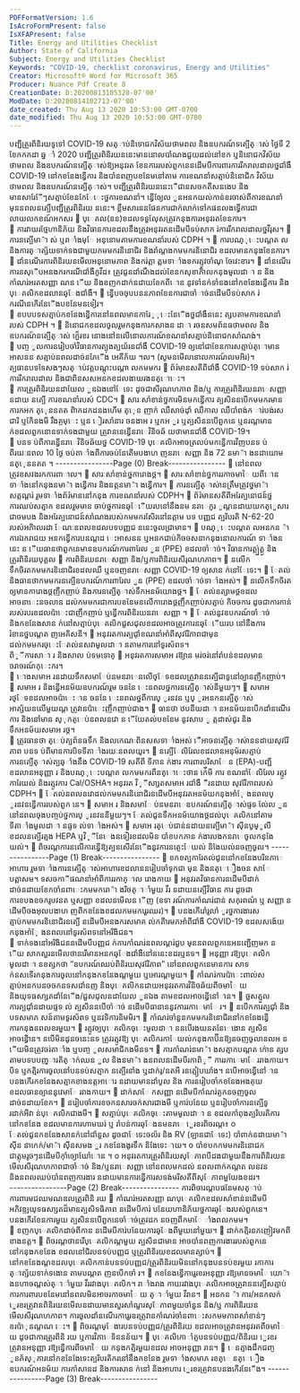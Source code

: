 ```yaml
---
PDFFormatVersion: 1.6
IsAcroFormPresent: false
IsXFAPresent: false
Title: Energy and Utilities Checklist
Author: State of California
Subject: Energy and Utilities Checklist
Keywords: "COVID-19, checklist coronavirus, Energy and Utilities"
Creator: Microsoft® Word for Microsoft 365
Producer: Nuance Pdf Create 8
CreationDate: D:20200813105320-07'00'
ModDate: D:20200814102713-07'00'
date_created: Thu Aug 13 2020 10:53:00 GMT-0700
date_modified: Thu Aug 13 2020 10:53:00 GMT-0700
---
```

 
បញ្ជីត្រួរពិនិរយទូទៅ COVID-19 
សត្ាប់និទោជកវិស័យថាមពល និងឧបករណ៍ទត្បើត្ាស់ 
ថ្ងៃទី 2 ខែកកកដា ឆ្ន ាំ 2020 
បញ្ជីត្រួរពិនិរយននេះមាននោលបាំណងជួយដល់នៅខក ឬនិនោជកវិស័យថាមពល និងឧបករណ៍នត្បើត្ាស់ឱ្យអនុវរត
ខែនការរបស់ពួកនេនដើមបីការពារការរីករាលដាលថ្នជាំងឺ COVID-19 នៅកខនែងន្វើការ និងបាំនពញបខនែមនៅតាម 
ការខណនាំសត្មាប់និនោជិក វិស័យថាមពល និងឧបករណ៍នត្បើត្ាស់។ បញ្ជីត្រួរពិនិរយននេះេឺជានសចកតីសនងេប និង
មានសារែែីៗសត្មាប់ខែនកែែេះថ្នការខណនាំ។ ន្វើឲ្យែល ួនអនកយល់កាន់ខរចាស់ពីការខណនាំ មុននពលនត្បើបញ្ជីត្រួរពិនិរយ
ននេះ។ 
ខ្លឹមសារននផែនការជាក់លាក់ទៅកផនលងទ្វើការជា
លាយលកខណ៍អកសរ 
 បុេគល(នន)ខដលទទួលែុសត្រូវកនុងការអនុវរតខែនការ។  
 ការវាយរថ្មែហានិភ័យ និងវិធានការខដលនឹងត្រូវអនុវរតនដើមបីទប់សាក រ់ការរីករាលដាលថ្នវីរុស។ 
 ការនត្បើមា៉ា ស់ ឬរាាំងមុែ អនុនោមតាមការខណនាំរបស់ CDPH ។ 
 ការបណ្ុេះបណ្តត ល និងការត្ាត្ស័យទាក់ទងជាមួយកមមករនិនោជិរ និងរាំណ្តងកមមករនិនោជិរ
ខដលមានកនុងខែនការ។ 
 ដាំនណើរការពិនិរយនមើលអនុនោមភាព និងករ់ត្តា ត្ពមទាាំងខករត្មូវចាំណុ ចែវេះខារ។ 
 ដាំនណើរការនសុើបអនងករករណីជាំងឺកូវីដ៖ ត្រូវជូនដាំណឹងដល់ខែនកសុខាភិាលកនុងមូលដាា ន និង
កាំណរ់អរតសញ្ញា ណន ើយ និងខញកដាក់នដាយខែកពីោន នូវទាំនក់ទាំនងនៅកខនែងន្វើការ និង
បុេគលិកខដលានឆ្ែងជាំងឺ។ 
 ន្វើបចចុបបននភាពខែនការជាចាំាច់នដើមបីទប់សាក រ់ករណីនកើរនែើងបខនែមនទៀរ។  
 ខបបបទសត្មាប់កខនែងន្វើការនៅនពលមានការែ្ុេះនែើងថ្នជាំងឺននេះ ត្សបតាមការខណនាំរបស់ 
CDPH ។ 
 និនោជកខដលចូលរួមកនុងការកសាងន ដាា រចនសមព័នធថាមពល និងឧបករណ៍នត្បើត្ាស់ ក៏េួរខរ
នោងនៅនលើនោលការណ៍ខណនាំសត្មាប់និនោជកសាំណង់។  
 បញ្ច ូលការនរៀបចាំវិធានការត្បុងត្បយ័រនជាំងឺ COVID-19 ឲ្យនៅជាខែនការសត្មាប់ត្ោមានអាសនន
សត្មាប់នពលដាច់នភែើង អេគីភ័យ ។ល។ (សូមនមើលនោលការណ៍លមអិរ)។      
ត្បធានបទទែសងៗសត្ាប់វគ្គបណ្តុះបណ្តា លកមមករ 
 ព័រ៌មានសតីពីជាំងឺ COVID-19 ទប់សាក រ់ការរីករាលដាល និងជាពិនសសអនកខដលងាយរងនត្ោេះ។  
 ការត្រួរពិនិរយនដាយែល ួនឯងនៅែទេះ ដូចជាសីរុណហភាព និង/ឬ ការត្រួរពិនិរយនរាេសញ្ញា នដាយ
នត្បើ ការខណនាំរបស់ CDC។ 
 សារៈសាំខាន់ថ្នការមិនមកន្វើការ ត្បសិននបើកមមករមានការកអក ត្េុននតត ពិាកដកដនងហើម ត្េុន
ញាក់ ឈឺសាច់ដុាំ ឈឺកាល ឈឺបាំពង់ក ារ់បង់រសជារិ ឬកែិនងមី រឹងត្ចមុេះ ឬន ៀរសាំនារ ចនងាអ រ 
ឬកអ ួរ ឬត្បសិននបើពួកនេ ឬនរណ្តមាន ក់ខដលពួកនេានទាក់ទងជាមួយ ត្រូវាននេន្វើនរាេវិនិចឆ័
យថាមានជាំងឺ COVID-19។  
 បនទ ប់ពីការន្វើនរាេវិនិចឆ័យថ្ន COVID-19 បុេគលិកអាចត្រលប់មកន្វើការវិញបនទ ប់ពីរយៈនពល 
10 ថ្ងៃ ចប់តាាំងពីការចប់នែតើមបងាហ ញនរាេសញ្ញា និង 72 នមា៉ា ងនដាយោម នត្េុននតត ។ 
----------------Page (0) Break----------------
 នៅនពលត្រូវខសវងរកការពាាល។ 
 សារៈសាំខាន់ថ្នការោងថ្ដ។ 
 សារៈសាំខាន់ថ្នការរកាចមាៃ យពីោន ទាាំងនៅកនុងនមា៉ា ងន្វើការ និងនត្តនមា៉ា ងន្វើការ។ 
 ការនត្បើត្ាស់ានត្រឹមត្រូវថ្នមា៉ា សត្កណ្តរ់ រួមទាាំងព័រ៌មាននៅកនុង ការខណនាំរបស់ CDPH។ 
 ព័រ៌មានសតីពីអរែត្បនោជន៍ថ្នការឈប់សត្មាក ខដលរួមមាន ចាប់ថ្នការនឆ្ែើយរបនៅនឹងនម
នរាេកូរ ូណ្តនដាយយកត្េួសារជាចមបង និងអរែត្បនោជន៍សាំណងរបស់កមមករសែិរនៅនត្កាម បទ
បញ្ញជ ត្បរិបរតិ N-62-20 របស់អភិាលរដា ែណៈនពលខដលបទបញ្ញជ ននេះចូលជា្រមាន។ 
 បណ្ុេះបណ្តត លអនកន ៉ា ការឯករាជយ អនកន្វើការបនណ្តដ េះអាសនន ឬអនកជាប់កិចចសនាកនុងនោលការណ៍
ទាាំងននេះ ន ើយធានថាពួកនេមានឧបករណ៍ការពារែល ួន (PPE) ខដលចាំាច់។ 
 វិធានការត្គ្ប់ត្គ្ង និងត្រួរពិនិរយបុគ្គល 
 ការពិនិរយនរាេសញ្ញា និង/ឬការពិនិរយសីរុណហភាព។ 
 នលើកទឹកចិរតកមមករនិនោជិរខដលឈឺ ឬនចញនរាេសញ្ញា COVID-19 ឲ្យសាន ក់នៅែទេះ។ 
 ែតល់ និងធានថាកមមករនត្បើឧបករណ៍ការពារែល ួន (PPE) ខដលចាំាច់ទាាំងអស់។ 
 នលើកទឹកចិរតឲ្យមានការោងថ្ដញឹកញាប់ និងការនត្បើត្ាស់ទឹកអនម័យោងថ្ដ។ 
 ែតល់នត្សាមថ្ដខដលអាចនាេះនចលាន ដល់កមមករជាការបខនែមនលើការោងថ្ដញឹកញាប់សត្មាប់
កិចចការ ដូចជាការកាន់របស់របរខដលប៉ាេះជាញឹកញាប់ ឬន្វើការពិនិរយនរាេសញ្ញា ។ 
 ែតល់នូវឧបករណ៍ចាំាច់ និងកខនែងសាន ក់នៅសត្មាប់បុេគលិកជួសជុលខដលអាចត្រូវការនឆ្ែើយរប
នៅនឹងការរំខានថ្នបណ្តត ញអេគិសនី។ 
 អនុវរតការត្បជុាំខណនាំអាំពីសុវរែិភាពជាមុនដល់កមមករចុេះែតល់នសវាមូលដាា នតាមការនៅទូរស័ពទ។  
ពិ្ីការសាា រ និងសាល ប់ទមទោគ្ 
 អនុវរតការសមាអ រឱ្យាន មរ់ចរ់នៅរាំបន់ខដលមានចរាចរណ៍កុេះករ។  
 ោងសមាអ រនដាយទឹកសមាែប់នមនរាេនលើថ្ែទខដលត្រូវាននត្បើជាទូនៅឲ្យានញឺកញាប់។ 
 សមាអ រ និងន្វើអនម័យឧបករណ៍រួម ចននែ េះនពលថ្នការនត្បើត្ាស់នីមួយៗ។ 
 សមាអ រថ្ែទខដលអាចប៉ាេះាន ចននែ េះនពលថ្នពីការប្ ូរនវន ឬប្ ូរអនកនត្បើត្ាស់ អាត្ស័យនលើមួយណ្ត
ត្រូវានប៉ាេះញឹកញាប់ជាង។ 
 ធានថា ឋបនីយដាា នអនម័យនបើកដាំនណើរការ និងនៅមាន ស្ុកត្េប់នពលនវោ ន ើយែតល់បខនែម
នូវសាប ូ ត្កដាស់ជូរ និងទឹកអនម័យសមាអ រថ្ដ។  
 ត្រូវធានថា ត្េប់ត្បព័នធទឹក និងលកេណៈពិនសសទាាំងអស់ េឺអាចនត្បើត្ាស់ាននដាយសុវរែិភាព
បនទ ប់ពីមានការបិទទីតាាំងរយៈនពលយូរ។ 
 នត្បើែលិរែលខដលានអនុម័រសត្មាប់ការនត្បើត្ាស់ត្បឆ្ាំងនឹង COVID-19 សតីពី ទីភាន ក់ងារ
ការពារបរិសាែ ន (EPA)-បញ្ជី ខដលានអនុញ្ញា រ និងបណ្ុេះបណ្តត លកមមករពីនត្ោេះថាន ក់េីមី ការ
ខណនាំែលិរែល រត្មូវការែយល់ និងរត្មូវការ Cal/OSHA។ អនុវរត  វិ្ីសា្សតសមាអ រជាំងឺ ឺរនដាយ
សុវរែិភាពរបស់ CDPH។ 
 ែតល់នពលនវោដល់កមមករនិនោជិរនដើមបីអនុវរតអនម័យកនុងអាំែុ ងនពលប្ ូរនវនន្វើការរបស់ពួក
នេ។ 
 សមាអ រ និងសមាែ ប់នមនរាេឧបករណ៍នត្បើត្ាស់ផ្ទទ ល់ែល ួន នៅនពលចុងបញ្ចប់ថ្នការប្ ូរនវននីមួយៗ។ 
ែតល់ជូនទឹកអនម័យោងថ្ដដល់បុេគលិកនៅតាមទីតាាំងមូលដាា នផ្ទទ ល់ទាាំងអស់។ 
 សមាអ រត្េប់ជាន់នដាយនត្បើមា៉ា សុីនបូម្ូលី ខដលនត្បើរត្មង HEPA ឬវិ្ីនែេងនទៀរខដលមិន
បាំខបកភាន ក់ងារបងកនរាេចូលកនុងែយល់។ 
 ពិចរណ្តការនលើការន្វើឱ្យត្បនសើរនែើងនូវការនត្ចេះែយល់ និងែយល់នចញចូល។ 
----------------Page (1) Break----------------
 ខកខត្បការែតល់ជូននៅកខនែងបរិនភាេអាហារ រួមទាាំងការនត្បើត្ាស់អាហារខដលាននរៀបចាំទុកជា
មុន និងនត្េឿងចន សាែ បត្ពាសម។ 
ទសចកាីផណនាំអាំពីការរកាគ្ាល រោងកាយ 
 អនុវរតវិធានការនដើមបីដាក់ដាច់នដាយខែកចាំនពាេះកមមករោ៉ា ងរិចត្ាាំមួយ វីរ នដាយនត្បើវិធាន
ការ ដូចជាការខបងខចករូបវនត ឬសញ្ញា ខដលនមើលន ើញ (ឧទា រណ៍ការកាំណរ់ជាន់ សកុរពណ៌ ឬ
សញ្ញា នដើមបីចងអុលបងាហ ញពីកខនែងខដលកមមករេួរឈរ)។ 
 បនងកើរេាំរូលាំ ូរថ្នការងារសត្មាប់កមមករនិនោជិរនត្បើ នដើមបីអនងករសមាគ ល់កតីារមភអាំពីជាំងឺ 
COVID-19 ខដលសងេ័យ កនុងអាំែុ ងនពលនៅទូរស័ពទនៅអរិងិជន។  
 ទាក់ទងនៅអរិងិជននដើមបីបញ្ញជ ក់ការកាំណរ់នពលណ្តរ់ជួប មុននពលពួកនេអនញ្ជើញមក ន ើយ
សាកសួរនមើលថានរើមានអនកឆ្ែងជាំងឺនៅននេះខដរឬនទ។ 
 អនុញ្ញា រឱ្យបុេគលិកមូលដាា នខត្សកថា “ឧបករណ៍ឈប់ពិនិរយសុវរែិភាព” នៅនពលពួកនេមានការ
សាទ ក់នសទើរកនុងការចូលនៅកនុងកខនែងណ្តមួយ ឬអោរណ្តមួយ។ 
 កាំណរ់ការប៉ាេះពាល់សត្មាប់អនកបនចចកនទសជាំនញ និងបុេគលិកនដាយអនុវរតការវិនិចឆ័យពីចមាៃ យ 
និងយុទធសា្សតដាំនែើង/ជួសជុលនដាយែល ួនឯង តាមខដលអាចន្វើនៅាន។ 
 ថ្លសត្មួលការត្បជុាំនដាយផ្ទទ ល់ ត្បសិននបើចាំាច់ នដើមបីធានាននូវការរកាេមាែ រ។ 
 នបើកការត្បជុាំ និងបទសមាភ សន៍តាមទូរស័ពទ ឬនវទិការនិមមិរ។ 
 កាំណរ់ចាំនួនកមមករនិនោជិរនៅកខនែងន្វើការកនុងនពលខរមួយ។ 
 រត្មូវឲ្យបុេគលិកចុេះមូលដាា ននបើរងយនតនែេងោន ត្បសិនអាចន្វើាន។ នបើមិនដូនចនេះនទ ត្រូវរត្មូវឱ្យ
បុេគលិករកាែយល់កនុងកាប៊ីនឱ្យនចញចូលានលអ ន ើយមិនត្រូវចរ់តាាំង ឬបញ្ច ូលសមាជិកងមីនទ។ 
 ការកាំណរ់នមា៉ា ងសត្មាកបណ្តត ក់ោន ត្សបតាមបទបបញ្ារតិត្ាក់ឈន ួល និងនមា៉ា ងនពលនដើមបីរកាពិ្ី
ការរកាេមាែ ររាងកាយ។ បិទ ឬកត្មិរការចូលនៅបនទប់សត្មាក នត្បើរនាំង ឬដាក់រុ/នតអី
រនត្មៀបឃាំង។ នបើអាចន្វើនៅាន បនងកើរកខនែងសត្មាកខាងនត្តអាោរ នដាយមានដាំបូល និង
ការនរៀបចាំកខនែងអងគុយ ខដលធានឲ្យាននូវេមាែ ររាងកាយ។ 
 ដាក់សាែ កសញ្ញា នដើមបីកាំណរ់ត្ចកនចញចូលដាច់នដាយខែក។ 
 នរៀបចាំការខចកនសារចក់សារជាងមី ឬការ់បនែយ ឬនរៀបចាំការនត្បើទូរដាក់អីវា ន់បុេគលិកជាងមី។ 
 សត្មាប់បុេគលិកចុេះតាមមូលដាា ន ខដលកាំពុងត្បរិបរតិការនៅកខនែង ខដលមានការហាមឃរ់ ឬ
រាំបន់ការឆ្ែងនមនរាេ េួរខរពិចរណ្ត៖ 
o ែតល់ជូនកខនែងសានក់នៅជាំនួស ដូចជាែទេះចល័រ និង RV (ឡានជាែទេះ) បាំពាក់នដាយមា៉ា សុីន
នាកេក់/មា៉ា សុីនសមង ួរ កខនែងងូរទឹក និងែទេះាយ។ 
o បាំខបកកមមករនិនោជកជាត្កុមរូចៗនដើមបីកុាំឲ្យោយែាំោន ។ 
o អនុវរតការត្រួរពិនិរយសុែភាពបីដងជាមួយនឹងការពិនិរយនមើលសីរុណហភាពជាចាំាច់ 
និង/ឬនរាេសញ្ញា នៅនពលមកដល់ នពលពាក់កណ្តត លនវន និងនពលឈប់បាំនពញការងារ 
នដាយមានការន្វើការសទង់មរិសតីពីសុែភាពមួយែងខដរ។  
----------------Page (2) Break----------------
ការពិចារណ្តបផនែមសត្ាប់ការពារមជឈមណឌលត្រួរពិនិ
រយ 
 កាំណរ់អរតសញ្ញា ណបុេគលិកខដលសាំខាន់នដើមបីអភិវឌ្ឍយុទធសា្សតដ៏មានត្បសិទធិភាព នដើមបីការ់
បនែយហានិភ័យថ្នការឆ្ែងរបស់ពួកនេ។ បនងកើរខែនការមួយ ត្បសិននបើពួកនេចាំាច់ត្រូវដក
នចញពីកមាែ ាំងពលកមម។  
 ខញកបុេគលិកដាច់ពីកាន នដើមបីការ់បនែយការឆ្ែងពីមួយនៅមួយ។ 
 ដាក់កត្មិរនភញៀវមកពីខាងនត្ត។ 
 ពិចរណ្តថានរើបុេគលិកណ្តមួយ ត្បសិនជាមាន អាចបាំនពញការងាររបស់ពួកនេនៅកនុងកខនែង
ខដលនៅជិរបនទប់បញ្ញជ ឬត្រួរពិនិរយខដលមានត្សាប់។ 
 នៅកខនែងណ្តខដលបុេគលិកកាន់បនទប់បញ្ញជ/ត្រួរពិនិរយមិននៅកនុងបនទប់ខរមួយ រកាការ
ត្ាត្ស័យទាក់ទងោន តាមបណ្តត ញនបើកចាំ រ។ 
 កខនែងន្វើការេួរខរអនុញ្ញា រឱ្យមានចមាៃ យោ៉ា ងនហាចណ្តស់ត្ាាំមួយ វីររវាងបុេគលិក។ រាាំងរាង
កាយរវាងបុេគលិកអាចត្រូវាននត្បើសត្មាប់ការការពារបខនែមនៅនពលមិនអាចរកាចមាៃ យ
ត្ាាំមួយ វីរាន។ 
 អនកន ៉ា ការ/អនកលក់ េួរខរត្រូវានពិនិរយនមើលនដាយមានសួរសាំណួរសុែភាពមួយចាំនួន និង/ឬ
ការពិនិរយនមើលសីរុណហភាព។ ការចូលដាំនណើរការេួរខរត្រូវានកាំណរ់ចាំនពាេះសកមមភាពសាំខាន់ៗ
ខរប៉ាុនណ្តណ េះ។ 
 ពិចរណ្តមុែងារបនទប់បញ្ញជ/ត្រួរពិនិរយ ខដលអាចត្រូវានអនុវរតពីចមាៃ យ ដូចជាការត្រួរពិនិ
រយ ឬការវិភាេទិននន័យ។ 
 បុេគលិកោាំត្ទបនទប់បញ្ញជ/ពិនិរយ េួរខរត្រូវានអនុញ្ញា រឱ្យន្វើការពីចមាៃ យ កនុងកត្មិរមួយខដល
អាចអនុញ្ញា រាន។ 
 េនត្មាងដឹកជញ្ច ូនភ័ស្ុភារនៅកខនែងែទេះត្បរិបរតិករនៅនឹងកខនែង រួមទាាំងសមាភ រខត្េ នត្េឿង
ឧបករណ៍អនម័យ ការកាំសានដ និងការសាន ក់នៅ និងអាហារ េួរខរត្រូវានបនងកើរនែើង។ 
----------------Page (3) Break----------------
